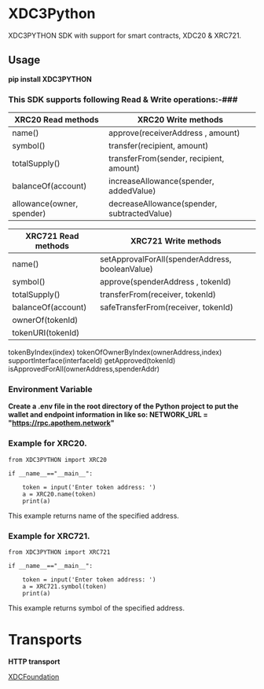 # XDC3Python

XDC3PYTHON SDK with support for smart contracts, XDC20 & XRC721. 


## Usage

**pip install XDC3PYTHON**

### This SDK supports following Read & Write operations:-###

XRC20 Read methods                       | XRC20 Write methods
-------------                            | -------------
name()                                   | approve(receiverAddress , amount)
symbol()                                 | transfer(recipient, amount)
totalSupply()                            | transferFrom(sender, recipient, amount)
balanceOf(account)                       | increaseAllowance(spender, addedValue)
allowance(owner, spender)                | decreaseAllowance(spender, subtractedValue)



XRC721 Read methods       | XRC721 Write methods
-------------             | -------------
name()                    | setApprovalForAll(spenderAddress, booleanValue)
symbol()                  | approve(spenderAddress , tokenId)
totalSupply()             | transferFrom(receiver, tokenId)
balanceOf(account)        | safeTransferFrom(receiver, tokenId)
ownerOf(tokenId)          | 
tokenURI(tokenId)         |
tokenByIndex(index)
tokenOfOwnerByIndex(ownerAddress,index) 
supportInterface(interfaceId)
getApproved(tokenId) 
isApprovedForAll(ownerAddress,spenderAddr)

### Environment Variable

**Create a .env file in the root directory of the Python project to put the wallet and endpoint information in like so: NETWORK_URL = "https://rpc.apothem.network"**

### Example for XRC20.

``` 
from XDC3PYTHON import XRC20

if __name__=="__main__":

    token = input('Enter token address: ')
    a = XRC20.name(token)
    print(a)
```

This example returns name of the specified address.

### Example for XRC721.

``` 
from XDC3PYTHON import XRC721

if __name__=="__main__":

    token = input('Enter token address: ')
    a = XRC721.symbol(token)
    print(a)
```

This example returns symbol of the specified address.

# Transports

**HTTP transport**

[XDCFoundation](https://github.com/XDCFoundation/XDC_Python_SDK_V1)

